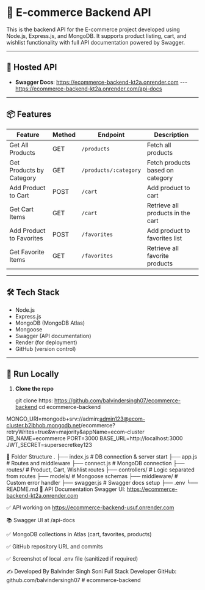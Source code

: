 # 🛒 E-commerce Backend API

This is the backend API for the E-commerce project developed using Node.js, Express.js, and MongoDB. It supports product listing, cart, and wishlist functionality with full API documentation powered by Swagger.

---

## 🔗 Hosted API
- **Swagger Docs**: https://ecommerce-backend-kt2a.onrender.com
--- https://ecommerce-backend-kt2a.onrender.com/api-docs

---

## 📦 Features

| Feature                          | Method | Endpoint                          | Description                                  |
|----------------------------------|--------|-----------------------------------|----------------------------------------------|
| Get All Products                 | GET    | `/products`                       | Fetch all products                           |
| Get Products by Category         | GET    | `/products/:category`            | Fetch products based on category             |
| Add Product to Cart              | POST   | `/cart`                           | Add product to cart                          |
| Get Cart Items                   | GET    | `/cart`                           | Retrieve all products in the cart            |
| Add Product to Favorites         | POST   | `/favorites`                      | Add product to favorites list                |
| Get Favorite Items               | GET    | `/favorites`                      | Retrieve all favorite products               |

---

## 🛠️ Tech Stack

- Node.js
- Express.js
- MongoDB (MongoDB Atlas)
- Mongoose
- Swagger (API documentation)
- Render (for deployment)
- GitHub (version control)

---

## 🧪 Run Locally

1. **Clone the repo**
 
   git clone https: https://github.com/balvindersingh07/ecommerce-backend
   cd ecommerce-backend

MONGO_URI=mongodb+srv://admin:admin123@ecom-cluster.b2lbhob.mongodb.net/ecommerce?retryWrites=true&w=majority&appName=ecom-cluster
DB_NAME=ecommerce
PORT=3000
BASE_URL=http://localhost:3000
JWT_SECRET=supersecretkey123



🧭 Folder Structure
.
├── index.js              # DB connection & server start
├── app.js                # Routes and middleware
├── connect.js            # MongoDB connection
├── routes/               # Product, Cart, Wishlist routes
├── controllers/          # Logic separated from routes
├── models/               # Mongoose schemas
├── middleware/           # Custom error handler
├── swagger.js            # Swagger docs setup
├── .env
└── README.md
📘 API Documentation
Swagger UI: https://ecommerce-backend-kt2a.onrender.com

✅ API working on https://ecommerce-backend-usuf.onrender.com

📚 Swagger UI at /api-docs

✅ MongoDB collections in Atlas (cart, favorites, products)

✅ GitHub repository URL and commits

✅ Screenshot of local .env file (sanitized if required)

✍️ Developed By
Balvinder Singh Soni
Full Stack Developer
GitHub: github.com/balvindersingh07
#   e c o m m e r c e - b a c k e n d 
 
 

